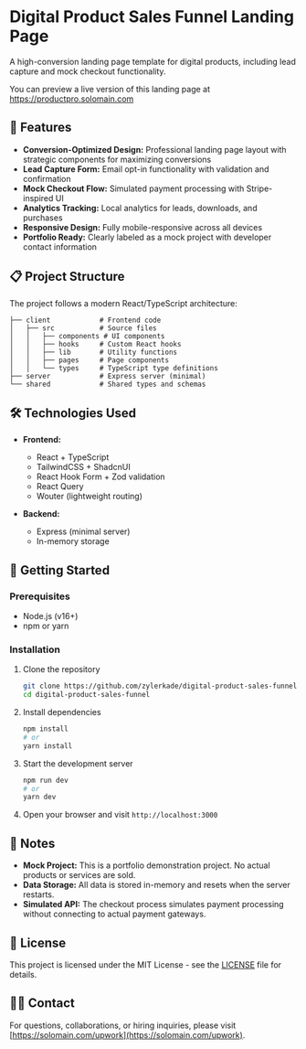 # Digital Product Sales Funnel Landing Page

A high-conversion landing page template for digital products, including lead capture and mock checkout functionality.

You can preview a live version of this landing page at https://productpro.solomain.com

## 🚀 Features

- **Conversion-Optimized Design:** Professional landing page layout with strategic components for maximizing conversions
- **Lead Capture Form:** Email opt-in functionality with validation and confirmation
- **Mock Checkout Flow:** Simulated payment processing with Stripe-inspired UI 
- **Analytics Tracking:** Local analytics for leads, downloads, and purchases
- **Responsive Design:** Fully mobile-responsive across all devices
- **Portfolio Ready:** Clearly labeled as a mock project with developer contact information

## 📋 Project Structure

The project follows a modern React/TypeScript architecture:

```
├── client            # Frontend code
│   ├── src           # Source files
│   │   ├── components # UI components
│   │   ├── hooks     # Custom React hooks
│   │   ├── lib       # Utility functions
│   │   ├── pages     # Page components
│   │   └── types     # TypeScript type definitions
├── server            # Express server (minimal)
└── shared            # Shared types and schemas
```

## 🛠️ Technologies Used

- **Frontend:**
  - React + TypeScript
  - TailwindCSS + ShadcnUI
  - React Hook Form + Zod validation
  - React Query
  - Wouter (lightweight routing)

- **Backend:**
  - Express (minimal server)
  - In-memory storage

## 🚀 Getting Started

### Prerequisites

- Node.js (v16+)
- npm or yarn

### Installation

1. Clone the repository
   ```bash
   git clone https://github.com/zylerkade/digital-product-sales-funnel.git
   cd digital-product-sales-funnel
   ```

2. Install dependencies
   ```bash
   npm install
   # or
   yarn install
   ```

3. Start the development server
   ```bash
   npm run dev
   # or
   yarn dev
   ```

4. Open your browser and visit `http://localhost:3000`

## 📝 Notes

- **Mock Project:** This is a portfolio demonstration project. No actual products or services are sold.
- **Data Storage:** All data is stored in-memory and resets when the server restarts.
- **Simulated API:** The checkout process simulates payment processing without connecting to actual payment gateways.

## 📄 License

This project is licensed under the MIT License - see the [LICENSE](LICENSE) file for details.

## 👨‍💻 Contact

For questions, collaborations, or hiring inquiries, please visit [https://solomain.com/upwork](https://solomain.com/upwork).
